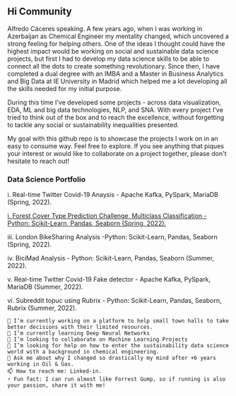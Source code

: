 ## Hi Community

Alfredo Cáceres speaking. A few years ago, when I was working in Azerbaijan as Chemical Engineer my mentality changed, which uncovered a strong feeling for helping others.
One of the ideas I thought could have the highest impact would be working on social and sustainable data science projects, but first I had to develop my data science skills to be able to connect all the dots to create something revolutionary.
Since then, I have completed a dual degree with an IMBA and a Master in Business Analytics and Big Data at IE University in Madrid which helped me a lot developing
all the skills needed for my initial purpose.

During this time I've developed some projects - across data visualization, EDA, ML and big data technologies, NLP, and SNA.
With every project I've tried to think out of the box and to reach the excellence, without forgetting to tackle any social or sustainability inequalities presented.

My goal with this github repo is to showcase the projects I work on in an easy to consume way. Feel free to explore. 
If you see anything that piques your interest or would like to collaborate on a project together, please don't hesitate to reach out!

### Data Science Portfolio

i. Real-time Twitter Covid-19 Anaysis - Apache Kafka, PySpark, MariaDB (Spring, 2022).

[i. Forest Cover Type Prediction Challenge, Multiclass Classification - Python: Scikit-Learn, Pandas, Seaborn (Spring, 2022).](https://github.com/acaceresg1/Forest-Cover-Type-Prediction-Challenge-Multiclass-Classification.git)

iii. London BikeSharing Analysis -Python: Scikit-Learn, Pandas, Seaborn (Spring, 2022).

iv. BiciMad Analysis - Python: Scikit-Learn, Pandas, Seaborn (Summer, 2022).

v. Real-time Twitter Covid-19 Fake detector - Apache Kafka, PySpark, MariaDB (Summer, 2022).

vi. Subreddit topuc using Rubrix - Python: Scikit-Learn, Pandas, Seaborn, Rubrix (Summer, 2022).

    🔭 I’m currently working on a platform to help small town halls to take better decisions with their limited resources.
    🌱 I’m currently learning Deep Neural Networks
    👯 I’m looking to collaborate on Machine Learning Projects
    🤔 I’m looking for help on how to enter the sustainability data science world with a background in chemical engineering.
    💬 Ask me about why I changed so drastically my mind after +6 years working in Oil & Gas.
    📫 How to reach me: Linked-in.
    ⚡ Fun fact: I can run almost like Forrest Gump, so if running is also your passion, share it with me!

<!---
acaceresg1/acaceresg1 is a ✨ special ✨ repository because its `README.md` (this file) appears on your GitHub profile.
You can click the Preview link to take a look at your changes.
--->
